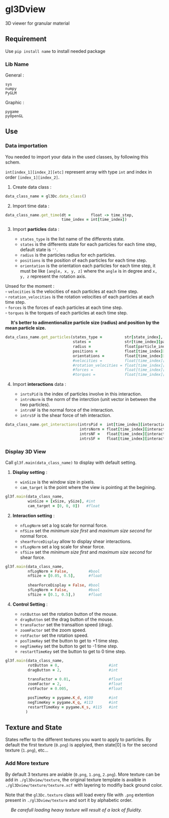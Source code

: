 # gl3Dview
3D viewer for granular material

## Requirement

Use ```pip install name``` to install needed package

### Lib Name

General :

```
sys
numpy
PyGLM
```

Graphic :

```
pygame
pyOpenGL
```

## Use

### Data importation
You needed to import your data in the used classes, by following this schem. 

`int[index_1][index_2][etc]` represent array with type `int` and index in order `[index_1][index_2]`.


1. Create data class :

  ```ruby
  data_class_name = gl3Dc.data_class()
  ```

2. Import time data :
  ```ruby
  data_class_name.get_time(dt =         float -> time_step,    
                           time_index = int[time_index])
  ```
   
3. Import **particles** data :
    
    + `states_type` is the list name of the differents state.
    + `states` is the differents state for each particles for each time step, default state is `''`.
    + `radius` is the particles radius for ech particles.
    + `positions` is the position of each particles for each time step.
    + `orientation` is the orientation each particles for each time step, it must be like `[angle, x, y, z]` where the `angle` is in degree and `x, y, z` represent the rotation axis.

Unsed for the moment :  <br />
   ▫️ `velocities` is the velocities of each particles at each time step.  <br />
   ▫️ `rotation_velocities` is the rotation velocities of each particles at each time step. <br />
   ▫️ `forces` is the forces of each particles at each time step. <br />
   ▫️ `torques` is the torques of each particles at each time step. <br />

  
&emsp; **It's better to adimentionalize particle size (radius) and position by the mean particle size.**
   
  ```ruby
  data_class_name.get_particles(states_type =          str[state_index],
                                states =               str[time_index][particle_index],
                                radius =               float[particle_index],
                                positions =            float[time_index][particle_index, coord_index],
                                orientations =         float[time_index][particle_index, angle:axis_coord_index],
                                #velocities =          float[time_index][particle_index, coord_index],
                                #rotation_velocities = float[time_index][particle_index, coord_index],
                                #forces =              float[time_index][particle_index, coord_index],
                                #torques =             float[time_index][particle_index, coord_index])
  ```

4. Import **interactions** data :
    
    + `inrtsPid` is the index of particles involve in this interaction.
    + `intrsNorm` is the norm of the interction (unit vector in between the two particles).
    + `intrsNF` is the normal force of the interaction.
    + `intrsSF` is the shear force of teh interaction.

  
  ```ruby
  data_class_name.get_interactions(intrsPid =  int[time_index][interactions_index][p1_index:p2_index],
                                   intrsNorm = float[time_index][interactions_index][coord_index],
                                   intrsNF =   float[time_index][interactions_index][coord_index],
                                   intrsSF =   float[time_index][interactions_index][coord_index],)
  ```

### Display 3D View

Call ```gl3f.main(data_class_name)``` to display with default setting.

1. **Display setting** :
    
   + `winSize` is the window size in pixels.
   + `cam_target` is the point where the view is pointing at the begining.

```ruby
gl3f.main(data_class_name,
          winSize = [xSize, ySize], #int
          cam_target = [0, 0, 0])   #float
```

2. **Interaction setting** :

   + `nfLogNorm` set a log scale for normal force.
   + `nfSize` set the *minimum size first* and *maximum size second* for normal force.
   + `shearForceDisplay` allow to display shear interactions.
   + `sfLogNorm` set a log scale for shear force.
   + `sfSize` set the *minimum size first* and *maximum size second* for shear force.

```ruby
gl3f.main(data_class_name,
          nfLogNorm = False,         #bool    
          nfSize = [0.05, 0.5],      #float
                   
          shearForceDisplay = False, #bool
          sfLogNorm = False,         #bool
          sfSize = [0.1, 0.5],)      #float
```


4. **Control Setting** :

   + `rotButton` set the rotation button of the mouse.
   + `dragButton` set the drag button of the mouse.
   + `transFactor` set the transaltion speed (drag).
   + `zoomFactor` set the zoom speed.
   + `rotFactor` set the rotation speed.
   + `posTimeKey` set the button to get to +1 time step.
   + `negTimeKey` set the button to get to -1 time step.
   + `restartTimeKey` set the button to get to 0 time step.


```ruby
gl3f.main(data_class_name,
          rotButton = 0,                      #int
          dragButton = 2,                     #int
         
          transFactor = 0.01,                 #float
          zoomFactor = 2,                     #float
          rotFactor = 0.005,                  #float

          posTimeKey = pygame.K_d, #100       #int
          negTimeKey = pygame.K_q, #113       #int
          restartTimeKey = pygame.K_s, #115   #int
         )
```
## Texture and State

States reffer to the different textures you want to apply to particles. By default the first texture (`0.png`) is applyied, then state[0] is for the second texture (`1.png`), etc... 

### Add More texture

By default 3 textures are aviable (`0.png`, `1.png`, `2.png`). More texture can be add in ```./gl3Dview/texture```, the original texture template is avaible in ```./gl3Dview/texture/texture.xcf``` with layering to modifiy back ground color.

Note that the ```gl3Dc.texture``` class will load every file with ```.png``` extention present in ```./gl3Dview/texture``` and sort it by alphabetic order.

&emsp; *Be carefull loading heavy texture will result of a lack of fluidity.*



